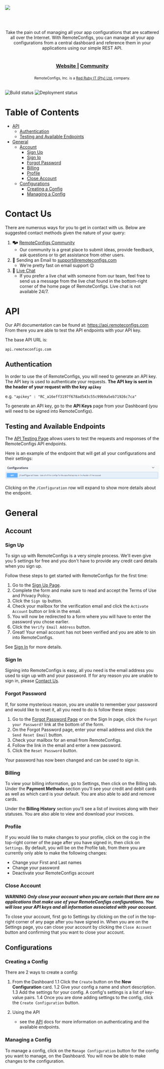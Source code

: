 <img src="https://remoteconfigs.com/src/img/Remoteconfig_final.svg" style="display: block; margin-left: auto; margin-right: auto; height: 80px; color: #BF2026;"/>
<div align="center">
  Take the pain out of managing all your app configurations that are scattered all over the Internet. With RemoteConfigs, you can manage all your app configurations from a central dashboard and reference them in your applications using our simple REST API.
</div>

<br />

<div align="center">
  <h3>
    <a href="https://remoteconfigs.com">
      Website
    </a>
    <span> | </span>
    <a href="https://community.remoteconfigs.com">
      Community
    </a>
  </h3>
</div>

<div align="center">
  <sub>RemoteConfigs, Inc. is a <a href="http://redrubyit.co.za">Red Ruby IT (Pty) Ltd.</a> company.</sub>
</div>

<br>

![Build status](https://redrubyit.visualstudio.com/RemoteConfigs/_apis/build/status/RemoteConfigs%20-%20Staging%20-%20CI)
![Deployment status](https://redrubyit.vsrm.visualstudio.com/_apis/public/Release/badge/5bf414cb-f023-4c36-aba0-c3af1dc61ea1/2/2)

# Table of Contents
* [API](#api)
    * [Authentication](#authentication)
    * [Testing and Available Endpoints](#testing-and-available-endpoints)
* [General](#general)
    * [Account](#account)
        * [Sign Up](#sign-up)
        * [Sign Ip](#sign-in)
        * [Forgot Password](#forgot-password)
        * [Billing](#billing)
        * [Profile](#profile)
        * [Close Account](#close-account)
    * [Configurations](#configurations)
        * [Creating a Config](#creating-a-config)
        * [Managing a Config](#managing-a-config)

# Contact Us
There are numerous ways for you to get in contact with us. Below are suggested contact methods given the nature of your query:

1. 🗫 <a href="https://community.remoteconfigs.com">RemoteConfigs Community</a>
    * Our community is a great place to submit ideas, provide feedback, ask questions or to get assistance from other users.
2. 📧 Sending an Email to <a href="mailto: support@remoteconfigs.com">support@remoteconfigs.com</a>
    * We're pretty fast on email support 😉
3. 💬 <a href="https://remoteconfigs.com">Live Chat</a>
    * If you prefer a live chat with someone from our team, feel free to send us a message from the live chat found in the bottom-right corner of the home page of RemoteConfigs. Live chat is not available 24/7.

# API
Our API documentation can be found at: <a href="https://api.remoteconfigs.com" target="_blank">https://api.remoteconfigs.com</a>
From there you are able to test the API endpoints with your API key.

The base API URL is:
```
api.remoteconfigs.com
```
## Authentication
In order to use the of RemoteConfigs, you will need to generate an API key. The API key is used to authenticate your requests.
**The API key is sent in the header of your request with the key `apikey`**

e.g. `"apikey" : "RC_a16eff3197f678ad543c55c99b9a5eb71926c7ca"`

To generate an API key, go to the **API Keys** page from your Dashboard (you will need to be signed into RemoteConfigs).

## Testing and Available Endpoints
The <a href="https://api.remoteconfigs.com">API Testing Page</a> allows users to test the requests and responses of the RemoteConfigs API endpoints.

Here is an example of the endpoint that will get all your configurations and their settings:

![Get All Configurations Endpoint](https://raw.githubusercontent.com/RemoteConfigsInc/Documentation/master/Images/ApiSwaggerGetAllConfigs.png "Get All Configurations")

Clicking on the `/Configuration` row will expand to show more details about the endpoint.

# General
## Account
### Sign Up
To sign up with RemoteConfigs is a very simple process. We'll even give you 5 settings for free and you don't have to provide any credit card details when you sign up.

Follow these steps to get started with RemoteConfigs for the first time:
1. Go to the <a href="https://remoteconfigs.com/Home/Signup">Sign Up Page</a>.
2. Complete the form and make sure to read and accept the Terms of Use and Privacy Policy.
3. Click the `Sign Up` button.
4. Check your mailbox for the verification email and click the `Activate Account` button or link in the email.
5. You will now be redirected to a form where you will have to enter the password you chose earlier.
6. Click the `Verify Email Address` button.
7. Great! Your email account has not been verified and you are able to sin into RemoteConfigs.

See [Sign In](#sign-in) for more details.

### Sign In
Signing into RemoteConfigs is easy, all you need is the email address you used to sign up with and your password. If for any reason you are unable to sign in, please [Contact Us](#contact-us).

### Forgot Password
If, for some mysterious reason, you are unable to remember your password and would like to reset it, all you need to do is follow these steps:

1. Go to the <a href="https://remoteconfigs.com/Home/ForgotPassword">Forgot Password Page</a> or on the Sign In page, click the `Forgot your Password?` link at the bottom of the form.
2. On the Forgot Password page, enter your email address and click the `Send Reset Email` button.
3. Check your mailbox for an email from RemoteConfigs.
4. Follow the link in the email and enter a new password.
5. Click the `Reset Password` button.

Your password has now been changed and can be used to sign in.

### Billing
To view your billing information, go to Settings, then click on the Billing tab.
Under the **Payment Methods** section you'll see your credit and debit cards as well as which card is your default. You are also able to add and remove cards.

Under the **Billing History** section you'll see a list of invoices along with their statuses. You are also able to view and download your invoices.

### Profile
If you would like to make changes to your profile, click on the cog in the top-right corner of the page after you have signed in, then click on `Settings`.
By default, you will be on the Profile tab, from there you are currently only able to make the following changes:

* Change your First and Last names
* Change your password
* Deactivate your RemoteConfigs account

### Close Account
**WARNING** **_Only close your account when you are certain that there are no applications that make use of your RemoteConfigs configurations. You will lose your API keys and all information associated with your account._**

To close your account, first go to Settings by clicking on the cof in the top-right corner of any page after you have signed in.
When you are on the Settings page, you can close your account by clicking the `Close Account` button and confirming that you want to close your account.

## Configurations
### Creating a Config
There are 2 ways to create a config:

1. From the Dashboard
    1.1 Click the `Create` button on the **New Configuration** card.
    1.2 Give your config a name and short description.
    1.3 Add the settings for your config. A config's settings is a list of key-value pairs.
    1.4 Once you are done adding settings to the config, click the `Create Configuration` button. 

2. Using the API
    * see the [API](#api) docs for more information on authenticating and the available endpoints.

### Managing a Config
To manage a config, click on the `Manage Configuration` button for the config you want to manage, on the Dashboard.
You will now be able to make changes to the configuration.
